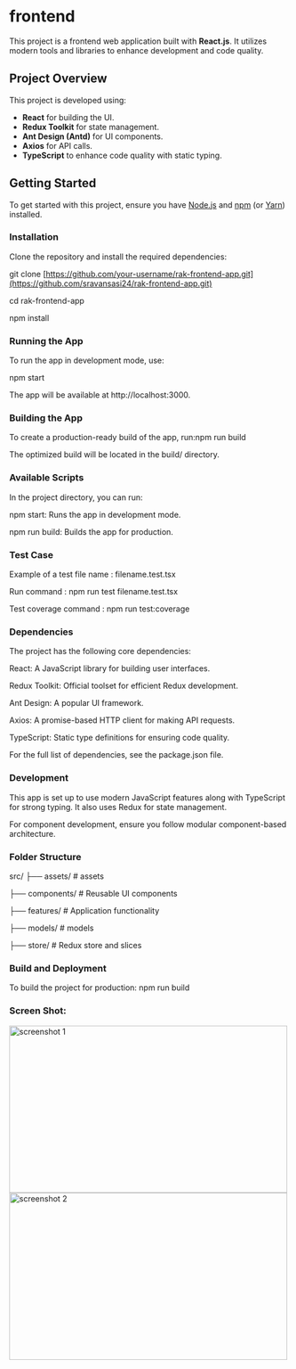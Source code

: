 # frontend

This project is a frontend web application built with **React.js**. It utilizes modern tools and libraries to enhance development and code quality.

## Project Overview

This project is developed using:
- **React** for building the UI.
- **Redux Toolkit** for state management.
- **Ant Design (Antd)** for UI components.
- **Axios** for API calls.
- **TypeScript** to enhance code quality with static typing.

## Getting Started

To get started with this project, ensure you have [Node.js](https://nodejs.org/) and [npm](https://www.npmjs.com/) (or [Yarn](https://yarnpkg.com/)) installed.

### Installation

Clone the repository and install the required dependencies:

git clone [https://github.com/your-username/rak-frontend-app.git](https://github.com/sravansasi24/rak-frontend-app.git)

cd rak-frontend-app

npm install

### Running the App
To run the app in development mode, use:

npm start

The app will be available at http://localhost:3000.

### Building the App
To create a production-ready build of the app, run:npm run build

The optimized build will be located in the build/ directory.

### Available Scripts

In the project directory, you can run:

npm start: Runs the app in development mode.

npm run build: Builds the app for production.

### Test Case

Example of a test file name : filename.test.tsx

Run command : npm run test filename.test.tsx

Test coverage command : npm run test:coverage

### Dependencies

The project has the following core dependencies:

React: A JavaScript library for building user interfaces.

Redux Toolkit: Official toolset for efficient Redux development.

Ant Design: A popular UI framework.

Axios: A promise-based HTTP client for making API requests.

TypeScript: Static type definitions for ensuring code quality.

For the full list of dependencies, see the package.json file.

### Development

This app is set up to use modern JavaScript features along with TypeScript for strong typing. It also uses Redux for state management.

For component development, ensure you follow modular component-based architecture.

### Folder Structure

src/
├── assets/       # assets

   ├── components/   # Reusable UI components

   ├── features/     # Application functionality

   ├── models/       # models

   ├── store/        # Redux store and slices

### Build and Deployment

To build the project for production:
npm run build

### Screen Shot:

<img src="https://github.com/user-attachments/assets/5d68f717-593f-488a-8468-6b92c8b0b48f" alt="screenshot 1" width="500" height = "300"/>
<img src="https://github.com/user-attachments/assets/d572fc59-cc4a-44ea-aac9-476df7d09a16" alt="screenshot 2" width="500" height = "300"/>



